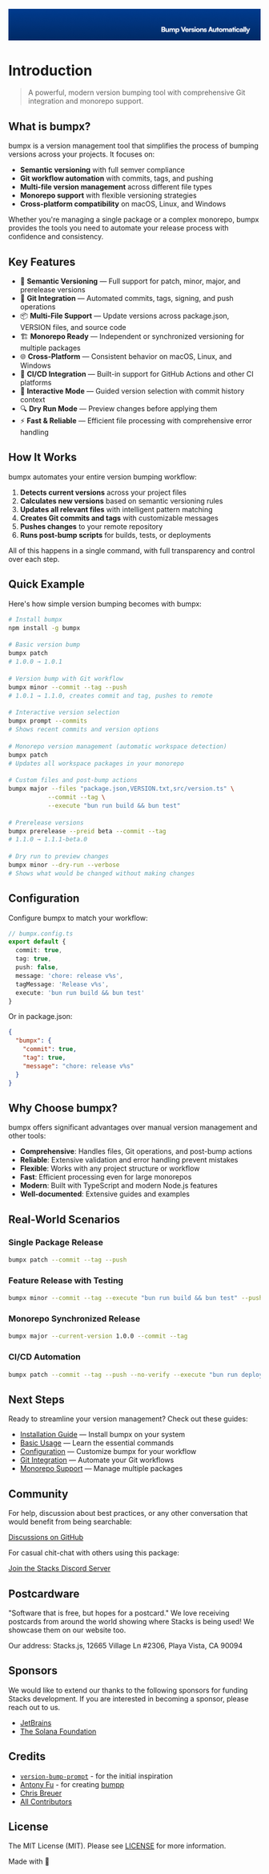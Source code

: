 <p align="center"><img src="https://github.com/stacksjs/bumpx/blob/main/.github/art/cover.jpg?raw=true" alt="Social Card of bumpx"></p>

# Introduction

> A powerful, modern version bumping tool with comprehensive Git integration and monorepo support.

## What is bumpx?

bumpx is a version management tool that simplifies the process of bumping versions across your projects. It focuses on:

- **Semantic versioning** with full semver compliance
- **Git workflow automation** with commits, tags, and pushing
- **Multi-file version management** across different file types
- **Monorepo support** with flexible versioning strategies
- **Cross-platform compatibility** on macOS, Linux, and Windows

Whether you're managing a single package or a complex monorepo, bumpx provides the tools you need to automate your release process with confidence and consistency.

## Key Features

- 🔢 **Semantic Versioning** — Full support for patch, minor, major, and prerelease versions
- 🔄 **Git Integration** — Automated commits, tags, signing, and push operations
- 📦 **Multi-File Support** — Update versions across package.json, VERSION files, and source code
- 🏗️ **Monorepo Ready** — Independent or synchronized versioning for multiple packages
- 🌐 **Cross-Platform** — Consistent behavior on macOS, Linux, and Windows
- 🚀 **CI/CD Integration** — Built-in support for GitHub Actions and other CI platforms
- 🎯 **Interactive Mode** — Guided version selection with commit history context
- 🔍 **Dry Run Mode** — Preview changes before applying them
- ⚡ **Fast & Reliable** — Efficient file processing with comprehensive error handling

## How It Works

bumpx automates your entire version bumping workflow:

1. **Detects current versions** across your project files
2. **Calculates new versions** based on semantic versioning rules
3. **Updates all relevant files** with intelligent pattern matching
4. **Creates Git commits and tags** with customizable messages
5. **Pushes changes** to your remote repository
6. **Runs post-bump scripts** for builds, tests, or deployments

All of this happens in a single command, with full transparency and control over each step.

## Quick Example

Here's how simple version bumping becomes with bumpx:

```bash
# Install bumpx
npm install -g bumpx

# Basic version bump
bumpx patch
# 1.0.0 → 1.0.1

# Version bump with Git workflow
bumpx minor --commit --tag --push
# 1.0.1 → 1.1.0, creates commit and tag, pushes to remote

# Interactive version selection
bumpx prompt --commits
# Shows recent commits and version options

# Monorepo version management (automatic workspace detection)
bumpx patch
# Updates all workspace packages in your monorepo

# Custom files and post-bump actions
bumpx major --files "package.json,VERSION.txt,src/version.ts" \
           --commit --tag \
           --execute "bun run build && bun test"

# Prerelease versions
bumpx prerelease --preid beta --commit --tag
# 1.1.0 → 1.1.1-beta.0

# Dry run to preview changes
bumpx minor --dry-run --verbose
# Shows what would be changed without making changes
```

## Configuration

Configure bumpx to match your workflow:

```typescript
// bumpx.config.ts
export default {
  commit: true,
  tag: true,
  push: false,
  message: 'chore: release v%s',
  tagMessage: 'Release v%s',
  execute: 'bun run build && bun test'
}
```

Or in package.json:

```json
{
  "bumpx": {
    "commit": true,
    "tag": true,
    "message": "chore: release v%s"
  }
}
```

## Why Choose bumpx?

bumpx offers significant advantages over manual version management and other tools:

- **Comprehensive**: Handles files, Git operations, and post-bump actions
- **Reliable**: Extensive validation and error handling prevent mistakes
- **Flexible**: Works with any project structure or workflow
- **Fast**: Efficient processing even for large monorepos
- **Modern**: Built with TypeScript and modern Node.js features
- **Well-documented**: Extensive guides and examples

## Real-World Scenarios

### Single Package Release

```bash
bumpx patch --commit --tag --push
```

### Feature Release with Testing

```bash
bumpx minor --commit --tag --execute "bun run build && bun test" --push
```

### Monorepo Synchronized Release

```bash
bumpx major --current-version 1.0.0 --commit --tag
```

### CI/CD Automation

```bash
bumpx patch --commit --tag --push --no-verify --execute "bun run deploy"
```

## Next Steps

Ready to streamline your version management? Check out these guides:

- [Installation Guide](./install.md) — Install bumpx on your system
- [Basic Usage](./usage.md) — Learn the essential commands
- [Configuration](./config.md) — Customize bumpx for your workflow
- [Git Integration](./features/git-integration.md) — Automate your Git workflows
- [Monorepo Support](./features/monorepo-support.md) — Manage multiple packages

## Community

For help, discussion about best practices, or any other conversation that would benefit from being searchable:

[Discussions on GitHub](https://github.com/stacksjs/bumpx/discussions)

For casual chit-chat with others using this package:

[Join the Stacks Discord Server](https://discord.gg/stacksjs)

## Postcardware

"Software that is free, but hopes for a postcard." We love receiving postcards from around the world showing where Stacks is being used! We showcase them on our website too.

Our address: Stacks.js, 12665 Village Ln #2306, Playa Vista, CA 90094

## Sponsors

We would like to extend our thanks to the following sponsors for funding Stacks development. If you are interested in becoming a sponsor, please reach out to us.

- [JetBrains](https://www.jetbrains.com/)
- [The Solana Foundation](https://solana.com/)

## Credits

- [`version-bump-prompt`](https://github.com/JS-DevTools/version-bump-prompt) - for the initial inspiration
- [Antony Fu](https://github.com/antfu) - for creating [bumpp](https://github.com/antfu-collective/bumpp)
- [Chris Breuer](https://github.com/chrisbbreuer)
- [All Contributors](https://github.com/stacksjs/bumpx/graphs/contributors)

## License

The MIT License (MIT). Please see [LICENSE](https://github.com/stacksjs/bumpx/tree/main/LICENSE.md) for more information.

Made with 💙

<!-- Badges -->

<!-- [codecov-src]: https://img.shields.io/codecov/c/gh/stacksjs/rpx/main?style=flat-square
[codecov-href]: https://codecov.io/gh/stacksjs/rpx -->

